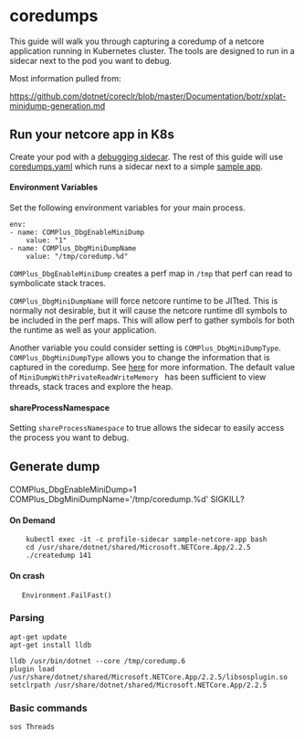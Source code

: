 # coredumps

This guide will walk you through capturing a coredump of a netcore application running in Kubernetes cluster.  The tools are designed to run in a sidecar next to the pod you want to debug.

Most information pulled from:

https://github.com/dotnet/coreclr/blob/master/Documentation/botr/xplat-minidump-generation.md

## Run your netcore app in K8s
Create your pod with a [debugging sidecar](https://hub.docker.com/r/joeelliott/netcore-debugging-tools).  The rest of this guide will use [coredumps.yaml](./coredumps.yaml) which runs a sidecar next to a simple [sample app](https://github.com/joe-elliott/sample-netcore-app).

#### Environment Variables
Set the following environment variables for your main process.

```
env:
- name: COMPlus_DbgEnableMiniDump
    value: "1"
- name: COMPlus_DbgMiniDumpName
    value: "/tmp/coredump.%d"
```

`COMPlus_DbgEnableMiniDump` creates a perf map in `/tmp` that perf can read to symbolicate stack traces.  

`COMPlus_DbgMiniDumpName` will force netcore runtime to be JITted.  This is normally not desirable, but it will cause the netcore runtime dll symbols to be included in the perf maps.  This will allow perf to gather symbols for both the runtime as well as your application.

Another variable you could consider setting is `COMPlus_DbgMiniDumpType`.  `COMPlus_DbgMiniDumpType` allows you to change the information that is captured in the coredump.  See [here](https://github.com/dotnet/coreclr/blob/master/Documentation/botr/xplat-minidump-generation.md#configurationpolicy) for more information.  The default value of `MiniDumpWithPrivateReadWriteMemory ` has been sufficient to view threads, stack traces and explore the heap.

#### shareProcessNamespace
Setting `shareProcessNamespace` to true allows the sidecar to easily access the process you want to debug.

## Generate dump

#### 
COMPlus_DbgEnableMiniDump=1
COMPlus_DbgMiniDumpName='/tmp/coredump.%d'
SIGKILL?

#### On Demand
```
    kubectl exec -it -c profile-sidecar sample-netcore-app bash
    cd /usr/share/dotnet/shared/Microsoft.NETCore.App/2.2.5
    ./createdump 141
```

#### On crash
```
   Environment.FailFast()
```

### Parsing
```
apt-get update
apt-get install lldb
```

```
lldb /usr/bin/dotnet --core /tmp/coredump.6
plugin load /usr/share/dotnet/shared/Microsoft.NETCore.App/2.2.5/libsosplugin.so
setclrpath /usr/share/dotnet/shared/Microsoft.NETCore.App/2.2.5
```

### Basic commands
```
sos Threads
```